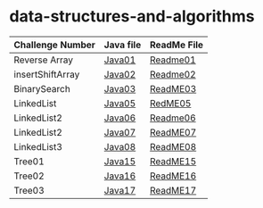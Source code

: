 # data-structures-and-algorithms

| Challenge Number | Java file                                                   | ReadMe File                                   |
|------------------|-------------------------------------------------------------|-----------------------------------------------|
| Reverse Array    | [Java01](./challenge01/Class01.java)                        | [Readme01](./challenge01/ReadMe01.md)         |
| insertShiftArray | [Java02](./challenge02/Class02.java)                        | [Readme02](./challenge02/ReadMe02.md)         |
| BinarySearch     | [Java03](./challenge03/class03.java)                        | [ReadME03](./challenge03/ReadMe03.md)         |
 | LinkedList       | [Java05](./src/main/java/linklist/Linkylist.java)           | [RedME05](linkList/linkedList.md)             |
 | LinkedList2      | [Java06](./src/main/java/linklist/Linkylist.java)           | [Readme06](linkList/LinkedListClass6.md)      |
 | LinkedList2      | [Java07](./src/main/java/linklist/Linkylist.java)           | [ReadME07](linkList/LinkedListClass7.md)      | 
| LinkedList3      | [Java08](./src/main/java/linklist/Linkylist.java)           | [ReadME08](linkList/LinkedlistChallenge08.md) |
| Tree01           | [Java15](./src/main/java/linklist/Linkylist.java)           | [ReadME15](tree/ReadMeTree.md)                |
| Tree02           | [Java16](tree/app/src/main/java/tree/BinarySearchTree.java) | [ReadME16](tree/ReadMeMaxTree.md)             |
| Tree03           | [Java17](tree/app/src/main/java/tree/BinarySearchTree.java) | [ReadME17](tree/ReadMeBreadth.md)             |